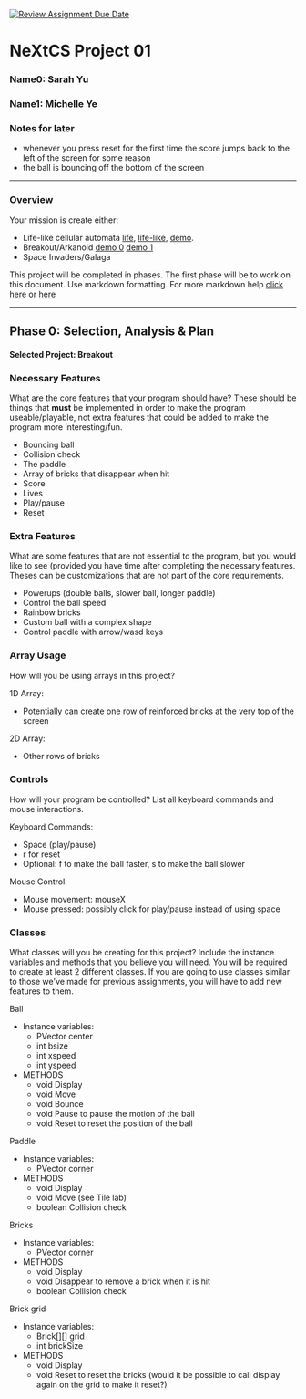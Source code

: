 [![Review Assignment Due Date](https://classroom.github.com/assets/deadline-readme-button-22041afd0340ce965d47ae6ef1cefeee28c7c493a6346c4f15d667ab976d596c.svg)](https://classroom.github.com/a/2bl0h1Mb)
# NeXtCS Project 01
### Name0: Sarah Yu
### Name1: Michelle Ye
### Notes for later
- whenever you press reset for the first time the score jumps back to the left of the screen for some reason
- the ball is bouncing off the bottom of the screen
---

### Overview
Your mission is create either:
- Life-like cellular automata [life](https://en.wikipedia.org/wiki/Conway%27s_Game_of_Life), [life-like](https://en.wikipedia.org/wiki/Life-like_cellular_automaton), [demo](https://www.netlogoweb.org/launch#https://www.netlogoweb.org/assets/modelslib/Sample%20Models/Computer%20Science/Cellular%20Automata/Life.nlogo).
- Breakout/Arkanoid [demo 0](https://elgoog.im/breakout/)  [demo 1](https://www.crazygames.com/game/atari-breakout)
- Space Invaders/Galaga

This project will be completed in phases. The first phase will be to work on this document. Use markdown formatting. For more markdown help [click here](https://github.com/adam-p/markdown-here/wiki/Markdown-Cheatsheet) or [here](https://docs.github.com/en/get-started/writing-on-github/getting-started-with-writing-and-formatting-on-github/basic-writing-and-formatting-syntax)


---

## Phase 0: Selection, Analysis & Plan

#### Selected Project: Breakout

### Necessary Features
What are the core features that your program should have? These should be things that __must__ be implemented in order to make the program useable/playable, not extra features that could be added to make the program more interesting/fun.

- Bouncing ball
- Collision check
- The paddle
- Array of bricks that disappear when hit
- Score
- Lives
- Play/pause
- Reset

### Extra Features
What are some features that are not essential to the program, but you would like to see (provided you have time after completing the necessary features. Theses can be customizations that are not part of the core requirements.

- Powerups (double balls, slower ball, longer paddle)
- Control the ball speed
- Rainbow bricks
- Custom ball with a complex shape
- Control paddle with arrow/wasd keys

### Array Usage
How will you be using arrays in this project?

1D Array:
- Potentially can create one row of reinforced bricks at the very top of the screen

2D Array:
- Other rows of bricks


### Controls
How will your program be controlled? List all keyboard commands and mouse interactions.

Keyboard Commands:
- Space (play/pause)
- r for reset
- Optional: f to make the ball faster, s to make the ball slower

Mouse Control:
- Mouse movement: mouseX
- Mouse pressed: possibly click for play/pause instead of using space


### Classes
What classes will you be creating for this project? Include the instance variables and methods that you believe you will need. You will be required to create at least 2 different classes. If you are going to use classes similar to those we've made for previous assignments, you will have to add new features to them.

Ball
- Instance variables:
  - PVector center
  - int bsize
  - int xspeed
  - int yspeed
- METHODS
  - void Display
  - void Move
  - void Bounce
  - void Pause to pause the motion of the ball
  - void Reset to reset the position of the ball

Paddle
- Instance variables:
  - PVector corner
- METHODS
  - void Display
  - void Move (see Tile lab)
  - boolean Collision check

Bricks
- Instance variables:
  - PVector corner
- METHODS
  - void Display
  - void Disappear to remove a brick when it is hit
  - boolean Collision check
 
Brick grid
- Instance variables:
  - Brick[][] grid
  - int brickSize
- METHODS
  - void Display
  - void Reset to reset the bricks (would it be possible to call display again on the grid to make it reset?)

